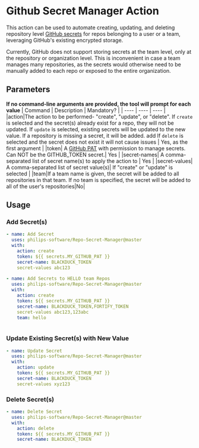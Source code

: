 # Github Secret Manager Action
This action can be used to automate creating, updating, and deleting repository level [GitHub secrets](https://docs.github.com/en/actions/reference/encrypted-secrets) for repos belonging to a user or a team, leveraging GitHub's existing encrypted storage. 

Currently, GitHub does not support storing secrets at the team level, only at the repository or organization level. This is inconvenient in case a team manages many repositories, as the secrets would otherwise need to be manually added to each repo or exposed to the entire organization.

## Parameters
**If no command-line arguments are provided, the tool will prompt for each value**
| Command | Description | Mandatory? |
| ---- | ---- | ---- |
|action|The action to be performed-  "create", "update", or "delete". If `create` is selected and the secret(s) already exist for a repo, they will not be updated. If `update` is selected, existing secrets will be updated to the new value. If a repository is missing a secret, it will be added. add If `delete` is selected and the secret does not exist it will not cause issues | Yes, as the first argument |
|token| A [GitHub PAT](https://docs.github.com/en/github/authenticating-to-github/creating-a-personal-access-token) with permission to manage secrets. Can NOT be the GITHUB_TOKEN secret.| Yes |
|secret-names| A comma-separated list of secret name(s) to apply the action to | Yes |
|secret-values| A comma-separated list of secret value(s)| If "create" or "update" is selected |
|team|If a team name is given, the secret will be added to all repositories in that team. If no team is specified, the secret will be added to all of the user's repositories|No|

## Usage
### Add Secret(s)
```yaml
- name: Add Secret
  uses: philips-software/Repo-Secret-Manager@master
  with:
    action: create
    token: ${{ secrets.MY_GITHUB_PAT }}
    secret-name: BLACKDUCK_TOKEN
    secret-values abc123
    
- name: Add Secrets to HELLO team Repos
  uses: philips-software/Repo-Secret-Manager@master
  with:
    action: create
    token: ${{ secrets.MY_GITHUB_PAT }}
    secret-name: BLACKDUCK_TOKEN,FORTIFY_TOKEN
    secret-values abc123,123abc
    team: hello
    
```
### Update Existing Secret(s) with New Value
```yaml
- name: Update Secret
  uses: philips-software/Repo-Secret-Manager@master
  with:
    action: update
    token: ${{ secrets.MY_GITHUB_PAT }}
    secret-name: BLACKDUCK_TOKEN
    secret-values xyz123
```

### Delete Secret(s)
```yaml
- name: Delete Secret
  uses: philips-software/Repo-Secret-Manager@master
  with:
    action: delete
    token: ${{ secrets.MY_GITHUB_PAT }}
    secret-name: BLACKDUCK_TOKEN
```


